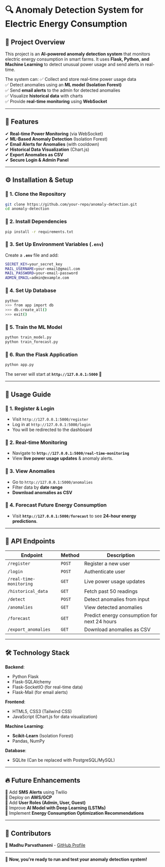 # 🔍 Anomaly Detection System for Electric Energy Consumption

## 📌 Project Overview
This project is an **AI-powered anomaly detection system** that monitors electric energy consumption in smart farms. It uses **Flask, Python, and Machine Learning** to detect unusual power usage and send alerts in real-time.

The system can:
✅ Collect and store real-time power usage data  
✅ Detect anomalies using an **ML model (Isolation Forest)**  
✅ Send **email alerts** to the admin for detected anomalies  
✅ Visualize **historical data** with charts  
✅ Provide **real-time monitoring** using **WebSocket**  

---

## 🚀 Features
✔ **Real-time Power Monitoring** (via WebSocket)  
✔ **ML-Based Anomaly Detection** (Isolation Forest)  
✔ **Email Alerts for Anomalies** (with cooldown)  
✔ **Historical Data Visualization** (Chart.js)  
✔ **Export Anomalies as CSV**  
✔ **Secure Login & Admin Panel**  

---

## ⚙️ Installation & Setup

### **🔹 1. Clone the Repository**
```sh
git clone https://github.com/your-repo/anomaly-detection.git
cd anomaly-detection
```

### **🔹 2. Install Dependencies**
```sh
pip install -r requirements.txt
```

### **🔹 3. Set Up Environment Variables (`.env`)**
Create a **`.env`** file and add:
```sh
SECRET_KEY=your_secret_key
MAIL_USERNAME=your-email@gmail.com
MAIL_PASSWORD=your-email-password
ADMIN_EMAIL=admin@example.com
```

### **🔹 4. Set Up Database**
```sh
python
>>> from app import db
>>> db.create_all()
>>> exit()
```

### **🔹 5. Train the ML Model**
```sh
python train_model.py
python train_forecast.py
```

### **🔹 6. Run the Flask Application**
```sh
python app.py
```
The server will start at **`http://127.0.0.1:5000`** 🚀

---

## 📌 Usage Guide
### **🔹 1. Register & Login**
- Visit `http://127.0.0.1:5000/register`
- Log in at `http://127.0.0.1:5000/login`
- You will be redirected to the dashboard

### **🔹 2. Real-time Monitoring**
- Navigate to **`http://127.0.0.1:5000/real-time-monitoring`**
- View **live power usage updates** & anomaly alerts.

### **🔹 3. View Anomalies**
- Go to `http://127.0.0.1:5000/anomalies`
- Filter data by **date range**
- **Download anomalies as CSV**

### **🔹 4. Forecast Future Energy Consumption**
- Visit **`http://127.0.0.1:5000/forecast`** to see **24-hour energy predictions**.

---

## 🔗 API Endpoints

| **Endpoint**             | **Method** | **Description** |
|--------------------------|------------|----------------|
| `/register`             | `POST`     | Register a new user |
| `/login`                | `POST`     | Authenticate user |
| `/real-time-monitoring` | `GET`      | Live power usage updates |
| `/historical_data`      | `GET`      | Fetch past 50 readings |
| `/detect`               | `POST`     | Detect anomalies from input |
| `/anomalies`            | `GET`      | View detected anomalies |
| `/forecast`             | `GET`      | Predict energy consumption for next 24 hours |
| `/export_anomalies`     | `GET`      | Download anomalies as CSV |

---

## 🛠️ Technology Stack

**Backend**:  
- Python Flask  
- Flask-SQLAlchemy  
- Flask-SocketIO (for real-time data)  
- Flask-Mail (for email alerts)  

**Frontend**:  
- HTML5, CSS3 (Tailwind CSS)  
- JavaScript (Chart.js for data visualization)  

**Machine Learning**:  
- **Scikit-Learn** (Isolation Forest)  
- Pandas, NumPy  

**Database**:  
- SQLite (Can be replaced with PostgreSQL/MySQL)  

---

## 🔥 Future Enhancements
🚀 Add **SMS Alerts** using Twilio  
🚀 Deploy on **AWS/GCP**  
🚀 Add **User Roles (Admin, User, Guest)**  
🚀 Improve **AI Model with Deep Learning (LSTMs)**  
🚀 Implement **Energy Consumption Optimization Recommendations**  

---

## 🙌 Contributors
👤 **Madhu Parvathaneni** - [GitHub Profile](https://github.com/maddydevgits)  

---
🚀 **Now, you're ready to run and test your anomaly detection system!**  

